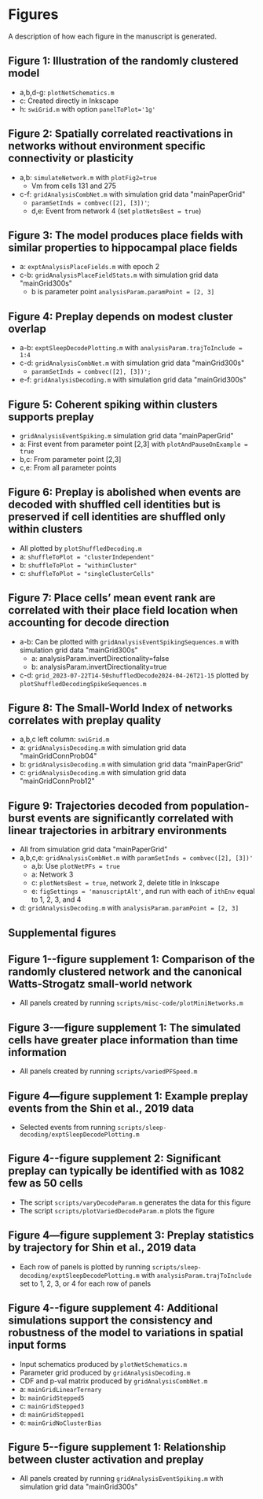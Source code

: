 # Figures

A description of how each figure in the manuscript is generated.

## Figure 1: Illustration of the randomly clustered model

- a,b,d-g: `plotNetSchematics.m`
- c: Created directly in Inkscape
- h: `swiGrid.m` with option `panelToPlot='1g'`

## Figure 2: Spatially correlated reactivations in networks without environment specific connectivity or plasticity

- a,b: `simulateNetwork.m` with `plotFig2=true`
  - Vm from cells 131 and 275
- c-f: `gridAnalysisCombNet.m` with simulation grid data "mainPaperGrid"
  - `paramSetInds = combvec([2], [3])'`;
  - d,e: Event from network 4 (set `plotNetsBest = true`)

## Figure 3: The model produces place fields with similar properties to hippocampal place fields

- a: `exptAnalysisPlaceFields.m` with epoch 2
- c-b: `gridAnalysisPlaceFieldStats.m` with simulation grid data "mainGrid300s"
  - b is parameter point `analysisParam.paramPoint = [2, 3]`

## Figure 4: Preplay depends on modest cluster overlap

- a-b: `exptSleepDecodePlotting.m` with `analysisParam.trajToInclude = 1:4`
- c-d: `gridAnalysisCombNet.m` with simulation grid data "mainGrid300s"
  - `paramSetInds = combvec([2], [3])';`
- e-f: `gridAnalysisDecoding.m` with simulation grid data "mainGrid300s"

## Figure 5: Coherent spiking within clusters supports preplay

- `gridAnalysisEventSpiking.m` simulation grid data "mainPaperGrid"
- a: First event from parameter point [2,3] with `plotAndPauseOnExample = true`
- b,c: From parameter point [2,3]
- c,e: From all parameter points

## Figure 6: Preplay is abolished when events are decoded with shuffled cell identities but is preserved if cell identities are shuffled only within clusters

- All plotted by `plotShuffledDecoding.m`
- a: `shuffleToPlot = "clusterIndependent"`
- b: `shuffleToPlot = "withinCluster"`
- c: `shuffleToPlot = "singleClusterCells"`

## Figure 7: Place cells’ mean event rank are correlated with their place field location when accounting for decode direction

- a-b: Can be plotted with `gridAnalysisEventSpikingSequences.m` with simulation grid data "mainGrid300s"
  - a: analysisParam.invertDirectionality=false
  - b: analysisParam.invertDirectionality=true
- c-d: `grid_2023-07-22T14-50shuffledDecode2024-04-26T21-15` plotted by `plotShuffledDecodingSpikeSequences.m`

## Figure 8: The Small-World Index of networks correlates with preplay quality

- a,b,c left column: `swiGrid.m`
- a: `gridAnalysisDecoding.m` with simulation grid data "mainGridConnProb04"
- b: `gridAnalysisDecoding.m` with simulation grid data "mainPaperGrid"
- c: `gridAnalysisDecoding.m` with simulation grid data "mainGridConnProb12"

## Figure 9: Trajectories decoded from population-burst events are significantly correlated with linear trajectories in arbitrary environments

- All from simulation grid data "mainPaperGrid"
- a,b,c,e: `gridAnalysisCombNet.m` with `paramSetInds = combvec([2], [3])'`
  - a,b: Use `plotNetPFs = true`
  - a: Network 3
  - c: `plotNetsBest = true`, network 2, delete title in Inkscape
  - e: `figSettings = 'manuscriptAlt'`, and run with each of `ithEnv` equal to 1, 2, 3, and 4
- d: `gridAnalysisDecoding.m` with `analysisParam.paramPoint = [2, 3]`

## Supplemental figures

## Figure 1--figure supplement 1: Comparison of the randomly clustered network and the canonical Watts-Strogatz small-world network

- All panels created by running `scripts/misc-code/plotMiniNetworks.m`

## Figure 3-—figure supplement 1: The simulated cells have greater place information than time information

- All panels created by running `scripts/variedPFSpeed.m`

## Figure 4—figure supplement 1: Example preplay events from the Shin et al., 2019 data

- Selected events from running `scripts/sleep-decoding/exptSleepDecodePlotting.m`

## Figure 4--figure supplement 2: Significant preplay can typically be identified with as 1082 few as 50 cells

- The script `scripts/varyDecodeParam.m` generates the data for this figure
- The script `scripts/plotVariedDecodeParam.m` plots the figure

## Figure 4—figure supplement 3: Preplay statistics by trajectory for Shin et al., 2019 data

- Each row of panels is plotted by running `scripts/sleep-decoding/exptSleepDecodePlotting.m` with `analysisParam.trajToInclude` set to 1, 2, 3, or 4 for each row of panels

## Figure 4--figure supplement 4: Additional simulations support the consistency and robustness of the model to variations in spatial input forms

- Input schematics produced by `plotNetSchematics.m`
- Parameter grid produced by `gridAnalysisDecoding.m`
- CDF and p-val matrix produced by `gridAnalysisCombNet.m`
- a: `mainGridLinearTernary`
- b: `mainGridStepped5`
- c: `mainGridStepped3`
- d: `mainGridStepped1`
- e: `mainGridNoClusterBias`

## Figure 5--figure supplement 1: Relationship between cluster activation and preplay

- All panels created by running `gridAnalysisEventSpiking.m` with simulation grid data "mainGrid300s"
